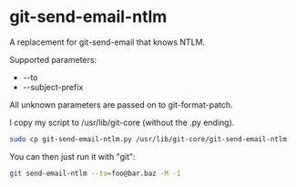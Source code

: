 # git-send-email-ntlm
A replacement for git-send-email that knows NTLM.

Supported parameters:

 * --to
 * --subject-prefix

All unknown parameters are passed on to git-format-patch.

I copy my script to /usr/lib/git-core (without the .py ending).

```bash
sudo cp git-send-email-ntlm.py /usr/lib/git-core/git-send-email-ntlm
```

You can then just run it with "git":

```bash
git send-email-ntlm --to=foo@bar.baz -M -1
```

